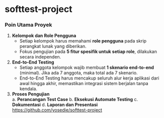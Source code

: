 # softtest-project
### **Poin Utama Proyek**
1. **Kelompok dan Role Pengguna**  
   - Setiap kelompok harus memahami **role pengguna** pada skrip perangkat lunak yang diberikan.  
   - Fokus pengujian pada **5 fitur spesifik untuk setiap role**, dilakukan secara independen.
2. **End-to-End Testing**  
   - Setiap anggota kelompok wajib membuat **1 skenario end-to-end** (minimal). Jika ada 7 anggota, maka total ada 7 skenario.  
   - End-to-End Testing harus mencakup seluruh alur kerja aplikasi dari awal hingga akhir, memastikan integrasi sistem berjalan tanpa kendala.
3. **Proses Pengujian**  
   a. **Perancangan Test Case**
   b. **Eksekusi Automate Testing**
   c. **Dokumentasi**
   d. **Laporan dan Presentasi**
https://github.com/yosedie/softtest-project